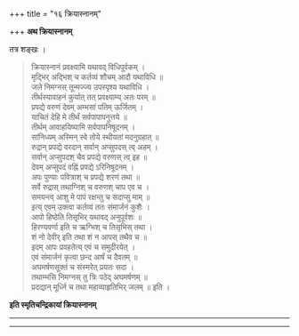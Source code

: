+++
title = "१६ क्रियास्नानम्"

+++
**अथ क्रियास्नानम्**

तत्र शङ्खः ।

> क्रियास्नानं प्रवक्ष्यामि यथावद् विधिपूर्वकम् ।  
> मृद्भिर् अद्भिश् च कर्तव्यं शौचम् आदौ यथाविधि ॥  
> जले निमग्नस् तून्मज्ज्य उपस्पृश्य यथाविधि ।  
> तीर्थस्यावाहनं कुर्यात् तत् प्रवक्ष्याम्य् अतः परम् ॥  
> प्रपद्ये वरुणं देवम् अम्भसां पतिम् ऊर्जितम् ।  
> याचितं देहि मे तीर्थं सर्वपापापनुत्तये ॥  
> तीर्थम् आवाहयिष्यामि सर्वपापनिषूदनम् ।  
> सांनिध्यम् अस्मिन् स्वे तोये स्थीयतां मदनुग्रहात् ॥  
> रुद्रान् प्रपद्ये वरदान् सर्वान् अप्सुपदस् त्व् अहम् ।  
> सर्वान् अप्सुपदश् चैव प्रपद्ये वरुणस् त्व् इह ॥  
> देवम् अप्सुपदं वह्निं प्रपद्ये ऽरिनिषूदनम् ।  
> अपः पुण्याः पवित्राश् च प्रपद्ये शरणं तथा ॥  
> सर्वे रुद्रास् तथाग्निश् च वरुणश् चाप एव च ।  
> समयन्त्व् आशु मे पापं रक्षन्तु च सदाप्सु माम् ॥  
> इत्य् एवम् उक्त्वा कर्तव्यं ततः संमार्जनं कुशैः ।  
> आपो हिष्ठेति तिसृभिर् यथावद् अनुपूर्वशः ॥  
> हिरण्यवर्णा इति च ऋग्भिश् च तिसृभिस् तथा ।  
> शं नो देवीर् इति तथा शं न आपस् तथैव च ॥  
> इदम् आपः प्रवहतेत्य् एवं च समुदीरयेत् ।  
> एवं संमार्जनं कृत्वा छन्द आर्षं च दैवतम् ॥  
> अघमर्षणसूक्तं च संस्मरेत् प्रयतः सदा ।  
> तथाम्भसि निमग्नस् तु त्रिः पठेद् अघमर्षणम् ॥  
> प्रदद्यान् मूर्ध्नि च तथा महाव्याहृतिभिर् जलम् ॥ इति ।  
> 

> 

**इति स्मृतिचन्द्रिकायां क्रियास्नानम्**

** **

** **
